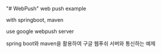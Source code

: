 "# WebPush" 
web push example

with springboot, maven

use google webpush server


spring boot와 maven을 활용하여 구글 웹푸쉬 서버와 통신하는 예제
